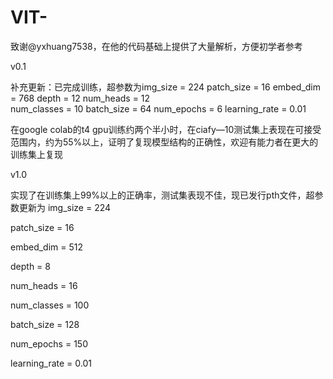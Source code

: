 # VIT-
 致谢@yxhuang7538，在他的代码基础上提供了大量解析，方便初学者参考
 
v0.1

补充更新：已完成训练，超参数为img_size = 224 
patch_size = 16
embed_dim = 768 
depth = 12 
num_heads = 12  
num_classes = 10 
batch_size = 64
num_epochs = 6 
learning_rate = 0.01

在google colab的t4 gpu训练约两个半小时，在ciafy—10测试集上表现在可接受范围内，约为55%以上，证明了复现模型结构的正确性，欢迎有能力者在更大的训练集上复现

v1.0

实现了在训练集上99%以上的正确率，测试集表现不佳，现已发行pth文件，超参数更新为
img_size = 224

patch_size = 16

embed_dim = 512

depth = 8

num_heads = 16

num_classes = 100  

batch_size = 128

num_epochs = 150 

learning_rate = 0.01


